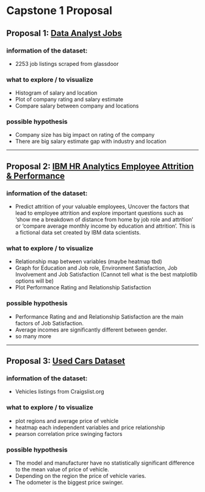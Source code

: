 
# Capstone 1 Proposal

##  Proposal 1:  [Data Analyst Jobs](https://www.kaggle.com/andrewmvd/data-analyst-jobs)

### information of the dataset:
  - 2253 job listings scraped from glassdoor

### what to explore / to visualize  
- Histogram of salary and location 
- Plot of company rating and salary estimate
- Compare salary between company and locations

### possible hypothesis
  - Company size has big impact on rating of the company
  - There are big salary estimate gap with industry and location 


-------



##   Proposal 2: [IBM HR Analytics Employee Attrition & Performance](https://www.kaggle.com/pavansubhasht/ibm-hr-analytics-attrition-dataset?select=WA_Fn-UseC_-HR-Employee-Attrition.csv)

### information of the dataset:
  - Predict attrition of your valuable employees, Uncover the factors that lead to employee attrition and explore important questions such as ‘show me a breakdown of distance from home by job role and attrition’ or ‘compare average monthly income by education and attrition’. This is a fictional data set created by IBM data scientists.

###  what to explore / to visualize
  - Relationship map between variables (maybe heatmap tbd)
  - Graph for Education and Job role, Environment Satisfaction, Job Involvement and Job Satisfaction (Cannot tell what is the best matplotlib options will be)
  - Plot Performance Rating and Relationship Satisfaction

###  possible hypothesis

- Performance Rating and and Relationship Satisfaction are the main factors of Job Satisfaction.
- Average incomes are significantly different between gender.
- so many more

-------

##  Proposal 3: [Used Cars Dataset](https://www.kaggle.com/austinreese/craigslist-carstrucks-data)

### information of the dataset:
  - Vehicles listings from Craigslist.org

### what to explore / to visualize  
  - plot regions and average price of vehicle
  - heatmap each independent variables and price relationship                       
  - pearson correlation price swinging factors
 
###  possible hypothesis
  - The model and manufacturer have no statistically significant difference to the mean value of price of vehicle.
  - Depending on the region the price of vehicle varies.
  - The odometer is the biggest price swinger.


